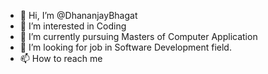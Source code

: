 - 👋 Hi, I’m @DhananjayBhagat
- 👀 I’m interested in Coding
- 🌱 I’m currently pursuing Masters of Computer Application
- 💞️ I’m looking for job in Software Development field.
- 📫 How to reach me 

<!---
DhananjayBhagat/DhananjayBhagat is a ✨ special ✨ repository because its `README.md` (this file) appears on your GitHub profile.
You can click the Preview link to take a look at your changes.
--->
